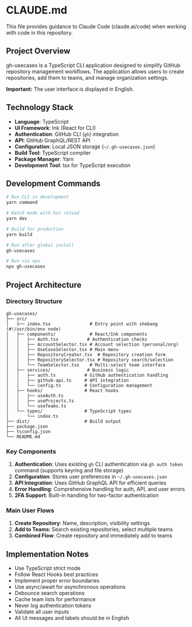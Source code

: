 # CLAUDE.md

This file provides guidance to Claude Code (claude.ai/code) when working with code in this repository.

## Project Overview

gh-usecases is a TypeScript CLI application designed to simplify GitHub repository management workflows. The application allows users to create repositories, add them to teams, and manage organization settings.

**Important:** The user interface is displayed in English.

## Technology Stack

- **Language**: TypeScript
- **UI Framework**: Ink (React for CLI)
- **Authentication**: GitHub CLI (`gh`) integration
- **API**: GitHub GraphQL/REST API
- **Configuration**: Local JSON storage (`~/.gh-usecases.json`)
- **Build Tool**: TypeScript compiler
- **Package Manager**: Yarn
- **Development Tool**: tsx for TypeScript execution

## Development Commands

```bash
# Run CLI in development
yarn command

# Watch mode with hot reload
yarn dev

# Build for production
yarn build

# Run after global install
gh-usecases

# Run via npx
npx gh-usecases
```

## Project Architecture

### Directory Structure
```
gh-usecases/
├── src/
│   ├── index.tsx               # Entry point with shebang (#!/usr/bin/env node)
│   ├── components/             # React/Ink components
│   │   ├── Auth.tsx           # Authentication checks
│   │   ├── AccountSelector.tsx # Account selection (personal/org)
│   │   ├── UseCaseSelector.tsx # Main menu
│   │   ├── RepositoryCreator.tsx  # Repository creation form
│   │   ├── RepositorySelector.tsx # Repository search/selection
│   │   └── TeamSelector.tsx    # Multi-select team interface
│   ├── services/              # Business logic
│   │   ├── auth.ts           # GitHub authentication handling
│   │   ├── github-api.ts     # API integration
│   │   └── config.ts         # Configuration management
│   ├── hooks/                # React hooks
│   │   ├── useAuth.ts
│   │   ├── useProjects.ts
│   │   └── useTeams.ts
│   └── types/                # TypeScript types
│       └── index.ts
├── dist/                     # Build output
├── package.json
├── tsconfig.json
└── README.md
```

### Key Components

1. **Authentication**: Uses existing `gh` CLI authentication via `gh auth token` command (supports keyring and file storage)
2. **Configuration**: Stores user preferences in `~/.gh-usecases.json`
3. **API Integration**: Uses GitHub GraphQL API for efficient queries
4. **Error Handling**: Comprehensive handling for auth, API, and user errors
5. **2FA Support**: Built-in handling for two-factor authentication

### Main User Flows

1. **Create Repository**: Name, description, visibility settings
2. **Add to Teams**: Search existing repositories, select multiple teams
3. **Combined Flow**: Create repository and immediately add to teams

## Implementation Notes

- Use TypeScript strict mode
- Follow React Hooks best practices
- Implement proper error boundaries
- Use async/await for asynchronous operations
- Debounce search operations
- Cache team lists for performance
- Never log authentication tokens
- Validate all user inputs
- All UI messages and labels should be in English
